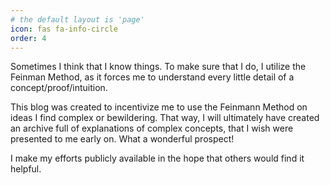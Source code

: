 ```yaml
---
# the default layout is 'page'
icon: fas fa-info-circle
order: 4
---
```


Sometimes I think that I know things. To make sure that I do, I utilize the Feinman Method, as it forces me to understand every little detail of a concept/proof/intuition.

This blog was created to incentivize me to use the Feinmann Method on ideas I find complex or bewildering. That way, I will ultimately have created an archive full of explanations of complex concepts, that I wish were presented to me early on. What a wonderful prospect!

I make my efforts publicly available in the hope that others would find it helpful.